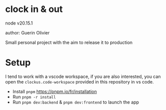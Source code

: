 # clock in & out

node v20.15.1

author: Guerin Olivier

Small personal project with the aim to release it to production

# Setup

I tend to work with a vscode workspace, if you are also interested, you can open the `clockus.code-workspace` provided in this repository in vs code.

- Install `pnpm` https://pnpm.io/fr/installation
- Run `pnpm -r install`
- Run `pnpm dev:backend` & `pnpm dev:frontend` to launch the app
